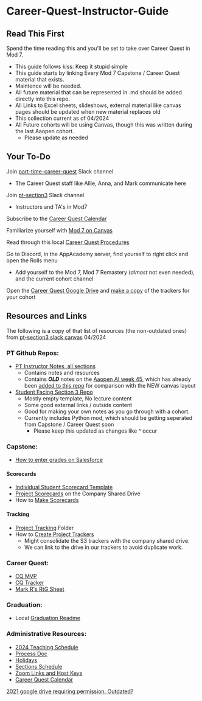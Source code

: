 # Career-Quest-Instructor-Guide

## Read This First

Spend the time reading this and you'll be set to take over Career Quest in Mod 7.

- This guide follows kiss: Keep it stupid simple
- This guide starts by linking Every Mod 7 Capstone / Career Quest material that exists.
- Maintence will be needed.
- All future material that can be represented in .md should be added directly into this repo.
- All Links to Excel sheets, slideshows, external material like canvas pages should be updated when new material replaces old
- This collection current as of 04/2024
- All Future cohorts will be using Canvas, though this was written during the last Aaopen cohort.
    - Please update as needed

## Your To-Do

Join [part-time-career-quest](https://app-academy-internal.slack.com/archives/C03TEF87M9B) Slack channel
- The Career Quest staff like Allie, Anna, and Mark communicate here

Join [pt-section3](https://app-academy-internal.slack.com/archives/C05RRSRNEAH) Slack channel
- Instructors and TA's in Mod7

Subscribe to the [Career Quest Calendar](https://calendar.google.com/calendar/u/0?cid=Y19xaWt0djFqa2RnM2xuNmJtb2NhNGlqcmVrNEBncm91cC5jYWxlbmRhci5nb29nbGUuY29t)

Familiarize yourself with [Mod 7 on Canvas](https://appacademy.instructure.com/courses/337)

Read through this local [Career Quest Procedures](./CareerQuestProcedures.md)

Go to Discord, in the AppAcademy server, find yourself to right click and open the Rolls menu
- Add yourself to the Mod 7, Mod 7 Remastery (*almost* not even needed), and the current cohort channel

Open the [Career Quest Google Drive](https://drive.google.com/drive/folders/1WIkgtkoD2oFASfIUgmkUDV16qGfafojw) and [make a copy](#tracking) of the trackers for your cohort

## Resources and Links

The following is a copy of that list of resources (the non-outdated ones) from [pt-section3 slack canvas](https://app-academy-internal.slack.com/canvas/C05RRSRNEAH) 04/2024

### PT Github Repos:

* [PT Instructor Notes, all sections](https://github.com/appacademy/pt-instructor-notes)
    * Contains notes and resources
    * Contains ***OLD*** notes on the [Aaopen AI week 45](https://github.com/appacademy/pt-instructor-notes/blob/main/3-section/45-week/structure.md), which has already been [added to this repo](week-45.md) for comparison with the NEW canvas layout
* [Student Facing Section 3 Repo](https://github.com/appacademy/pt-section-3-resources)
    * Mostly empty template, No lecture content
    * Some good external links / outside content
    * Good for making your own notes as you go through with a cohort.
    * Currently includes Python mod, which should be getting seperated from Capstone / Career Quest soon
        * Please keep this updated as changes like ^ occur

### Capstone:

* [How to enter grades on Salesforce](https://docs.google.com/document/d/1O74_fH-92OZmfgv05EblcVxhm6sQUmYWi_FZ9PVBlZI/edit#bookmark=id.3v6779ydhllm)

#### Scorecards

* [Individual Student Scorecard Template](https://docs.google.com/spreadsheets/d/1MPR806PMfvqzdJzrzPdo8r-63U7wdA8DCK8snBg3DA8/edit#gid=1971733224)
* [Project Scorecards](https://drive.google.com/drive/folders/0ALij4h9A0dsxUk9PVA) on the Company Shared Drive
* How to [Make Scorecards](https://docs.google.com/document/d/1hK3NgCXFzKCpe9THmaWL7hVOpyK382VUEX3a08Zo8WI/edit)

#### Tracking

* [Project Tracking](https://drive.google.com/drive/folders/1i9fCBCkQukkz5gEkU0VpHEE-smKXyZrH) Folder
* How to [Create Project Trackers](https://drive.google.com/file/d/1nquE2vuCHRTrGjBL-GXQO1OG40_msfKp/view)
    * Might consolidate the S3 trackers with the company shared drive.
    * We can link to the drive in our trackers to avoid duplicate work.

### Career Quest:


* [CQ MVP](https://docs.google.com/document/d/1eElhjZQqazi92zh_NqZyQUb48qgruTz4mGXX2-A2IH8/edit?usp=sharing)
* [CQ Tracker](https://docs.google.com/spreadsheets/d/1xp7yyUtKLfNgcYbs_KN6hkTUhkx23JCnXC9FeR8Rcvk/edit?usp=sharing)
* [Mark R's RtG Sheet](https://docs.google.com/document/d/1GKxy4Sl5aRCkeSqMt12QzZ0pC3TcCwACm7k25fFRXqo/edit#heading=h.e9v578scxv05)

### Graduation:

* Local [Graduation Readme](Graduation.md)
### Administrative Resources:

* [2024 Teaching Schedule](https://docs.google.com/spreadsheets/d/1E1TUWXALQyzsKCmr7EGtkG5xo7daARZymQTSNSJh0Mk/edit#gid=1069372566)
* [Process Doc](https://docs.google.com/document/d/1EKXDzQoropF-LRnnA6OXsSJ_wUrHFelWyPcAHv3kSo4/edit)
* [Holidays](https://app-academy-internal.slack.com/files/U049D8X595Y/F059HP3SZ45/pt_holiday_dates__2023_.pdf?origin_team=T3BTYDL2V&origin_channel=C3CGFKEE7)
* [Sections Schedule](https://docs.google.com/spreadsheets/d/1xbeXrkcFAVc-zEvCWnZ6ZkLMJXKEPRZXA9_nStb2YZk/edit#gid=1454865711)
* [Zoom Links and Host Keys](https://docs.google.com/spreadsheets/d/1GzYhThPQVkpR94basjtvUuXWLsOVsEAyPFQ44l7Vg4k/edit#gid=0)
* [Career Quest Calendar](https://calendar.google.com/calendar/u/0/embed?src=c_qiktv1jkdg3ln6bmoca4ijrek4@group.calendar.google.com&ctz=America/New_York)

[2021 google drive requiring permission. Outdated?](https://drive.google.com/drive/folders/11o-61k7zP9i5s4kDULaClcJLMAemGab1?usp=sharing)